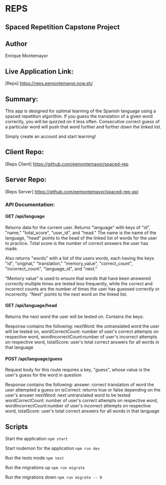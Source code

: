 # REPS
## Spaced Repetition Capstone Project


## Author

 Enrique Montemayor


## Live Application Link: 
[Reps] https://reps.eemontemayor.now.sh/

## Summary:

This app is designed for optimal learning of the Spanish language using a spaced repetition algorithm. If you guess the translation of a given word correctly, you will be quizzed on it less often. Consecutive correct guess of a particular word will push that word further and further down the linked list.


Simply create an account and start learning!



## Client Repo: 
[Reps Client] https://github.com/eemontemayor/spaced-rep

## Server Repo:
[Reps Server] https://github.com/eemontemayor/spaced-rep-api

### API Documentation:
#### GET /api/language
Returns data for the current user. Returns "language" with keys of "id", "name," "total_score", "user_id", and "head." The name is the name of the language, "head" points to the head of the linked list of words for the user to practice. Total score is the number of correct answers the user has made.

Also returns "words" with a list of the users words, each having the keys "id", "original," "translation," "memory_value", "correct_count", "incorrect_count", "language_id", and "next."

"Memory value" is used to ensure that words that have been answered correctly multiple times are tested less frequently, while the correct and incorrect counts are the number of times the user has guessed correctly or incorrectly. "Next" points to the next word on the linked list.

#### GET /api/language/head
Returns the next word the user will be tested on. Contains the keys:

Response contains the following:
 nextWord: the untranslated word the user will be tested on,
 wordCorrectCount: number of user's correct attempts on respective word, 
 wordIncorrectCount:number of user's incorrect attempts on respective word, 
 totalScore: user's total correct answers for all words in that language

#### POST /api/language/guess
Request body for this route requires a key, "guess",  whose value is the user's guess for the word in question

Response contains the following:
answer: correct translation of word the user attempted a guess on
isCorrect: returns true or false depending on the user's answer
nextWord: next untranslated word to be tested
wordCorrectCount: number of user's correct attempts on respective word, 
wordIncorrectCount:number of user's incorrect attempts on respective word, 
totalScore: user's total correct answers for all words in that language


## Scripts

Start the application `npm start`

Start nodemon for the application `npm run dev`

Run the tests mode `npm test`

Run the migrations up `npm run migrate`

Run the migrations down `npm run migrate -- 0`

